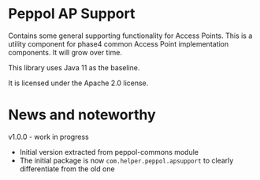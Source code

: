 # Peppol AP Support

Contains some general supporting functionality for Access Points.
This is a utility component for phase4 common Access Point implementation components. It will grow over time.

This library uses Java 11 as the baseline.

It is licensed under the Apache 2.0 license.

# News and noteworthy

v1.0.0 - work in progress
* Initial version extracted from peppol-commons module
* The initial package is now `com.helper.peppol.apsupport` to clearly differentiate from the old one
